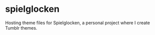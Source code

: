 # spielglocken
Hosting theme files for Spielglocken, a personal project where I create Tumblr themes.
